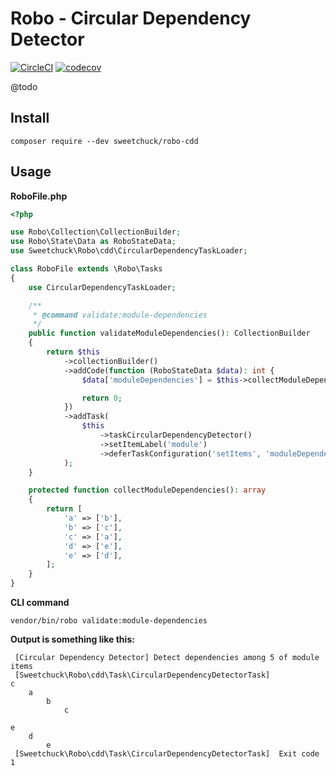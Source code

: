 # Robo - Circular Dependency Detector

[![CircleCI](https://circleci.com/gh/Sweetchuck/robo-cdd/tree/1.x.svg?style=svg)](https://circleci.com/gh/Sweetchuck/robo-cdd/?branch=1.x)
[![codecov](https://codecov.io/gh/Sweetchuck/robo-cdd/branch/1.x/graph/badge.svg?token=Y6GIX9ovAG)](https://app.codecov.io/gh/Sweetchuck/robo-cdd/branch/1.x)

@todo


## Install

    composer require --dev sweetchuck/robo-cdd


## Usage

**RoboFile.php**
```php
<?php

use Robo\Collection\CollectionBuilder;
use Robo\State\Data as RoboStateData;
use Sweetchuck\Robo\cdd\CircularDependencyTaskLoader;

class RoboFile extends \Robo\Tasks
{
    use CircularDependencyTaskLoader;

    /**
     * @command validate:module-dependencies
     */
    public function validateModuleDependencies(): CollectionBuilder
    {
        return $this
            ->collectionBuilder()
            ->addCode(function (RoboStateData $data): int {
                $data['moduleDependencies'] = $this->collectModuleDependencies();

                return 0;
            })
            ->addTask(
                $this
                    ->taskCircularDependencyDetector()
                    ->setItemLabel('module')
                    ->deferTaskConfiguration('setItems', 'moduleDependencies')
            );
    }

    protected function collectModuleDependencies(): array
    {
        return [
            'a' => ['b'],
            'b' => ['c'],
            'c' => ['a'],
            'd' => ['e'],
            'e' => ['d'],
        ];
    }
}
```

**CLI command**

`vendor/bin/robo validate:module-dependencies`

**Output is something like this:**
```
 [Circular Dependency Detector] Detect dependencies among 5 of module items
 [Sweetchuck\Robo\cdd\Task\CircularDependencyDetectorTask]
c
    a
        b
            c

e
    d
        e
 [Sweetchuck\Robo\cdd\Task\CircularDependencyDetectorTask]  Exit code 1
```
